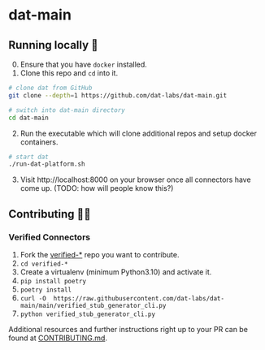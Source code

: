 # dat-main

## Running locally 🚀
0. Ensure that you have `docker` installed.
1. Clone this repo and `cd` into it.
 ```bash
# clone dat from GitHub
git clone --depth=1 https://github.com/dat-labs/dat-main.git

# switch into dat-main directory
cd dat-main
```
2. Run the executable which will clone additional repos and setup docker containers.
```bash
# start dat
./run-dat-platform.sh
```
3. Visit http://localhost:8000 on your browser once all connectors have come up. (TODO: how will people know this?)

## Contributing 🐱‍💻
### Verified Connectors
1. Fork the [verified-*](https://github.com/dat-labs?q=verified-&type=all&language=&sort=) repo you want to contribute.
2. `cd verified-*`
3. Create a virtualenv (minimum Python3.10) and activate it.
4. `pip install poetry`
5. `poetry install`
6. `curl -O  https://raw.githubusercontent.com/dat-labs/dat-main/main/verified_stub_generator_cli.py`
7. `python verified_stub_generator_cli.py`

Additional resources and further instructions right up to your PR can be found at [CONTRIBUTING.md](https://github.com/path/to/CONTRIBUTING.md).